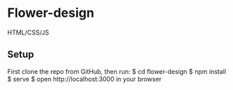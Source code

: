 # Flower-design
HTML/CSS/JS

## Setup
First clone the repo from GitHub, then run:
$ cd flower-design
$ npm install
$ serve
$ open http://localhost:3000 in your browser